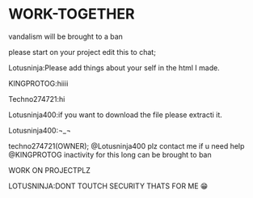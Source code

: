 # WORK-TOGETHER

vandalism will be brought to a ban

please start on your project edit this to chat;

Lotusninja:Please add things about your self in the html I made.

KINGPROTOG:hiiii

Techno274721:hi

Lotusninja400:if you want to download the file please extracti it. 

Lotusninja400:¬_¬

techno274721(OWNER); @Lotusninja400 plz contact me if u need help @KINGPROTOG inactivity for this long can be brought to ban

WORK ON PROJECTPLZ

LOTUSNINJA:DONT TOUTCH SECURITY THATS FOR ME 😁
